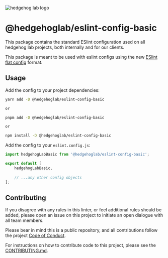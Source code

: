 ![hedgehog lab logo](https://github.com/hedgehoglab-engineering/frontend-linters/raw/main/assets/images/hhl-logo-dark.png)

# @hedgehoglab/eslint-config-basic

This package contains the standard ESlint configuration used on all hedgehog lab projects, both internally and for our clients.

This package is meant to be used with eslint configs using the new [ESlint flat config](https://eslint.org/docs/latest/use/configure/migration-guide#start-using-flat-config-files) format.

## Usage

Add the config to your project dependencies:

```bash 
yarn add -D @hedgehoglab/eslint-config-basic

or

pnpm add -D @hedgehoglab/eslint-config-basic

or

npm install -D @hedgehoglab/eslint-config-basic
```

Add the config to your `eslint.config.js`:

```js
import hedgehogLabBasic from '@hedgehoglab/eslint-config-basic';

export default [
    hedgehogLabBasic,
    
    // ...any other config objects
];
```

## Contributing

If you disagree with any rules in this linter, or feel additional rules should be added, please open an issue on this project to initiate an open dialogue with all team members. 

Please bear in mind this is a public repository, and all contributions follow the project [Code of Conduct](../../CODE_OF_CONDUCT.md).

For instructions on how to contribute code to this project, please see the [CONTRIBUTING.md](../../CONTRIBUTING.md).
